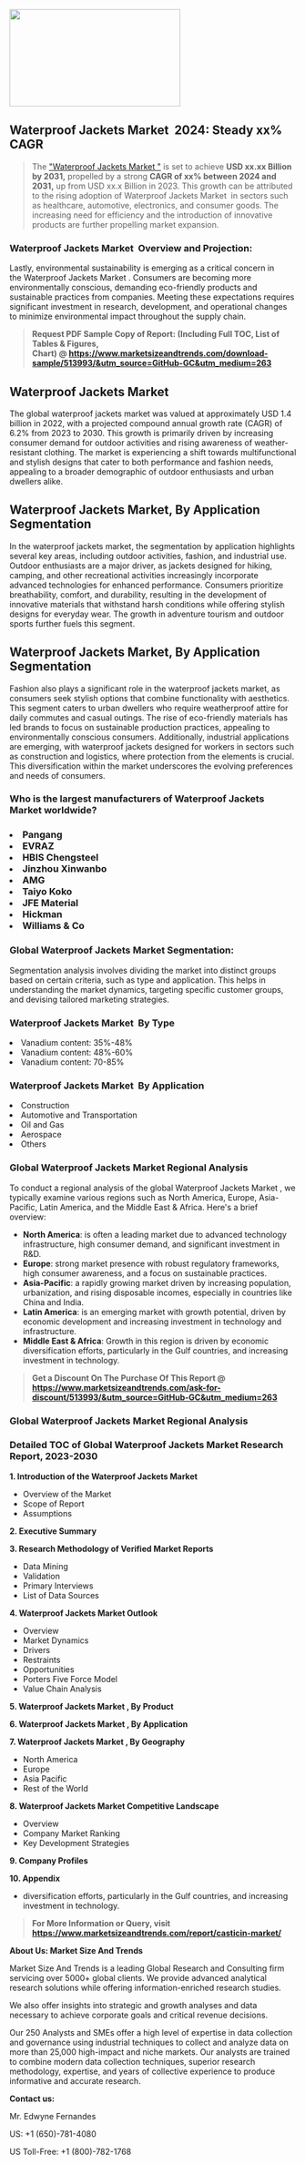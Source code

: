 <p><img class="alignnone size-medium wp-image-20088" src="https://ffe5etoiles.com/wp-content/uploads/2024/12/MST1-300x171.png" alt="" width="300" height="171" /></p><h2 id="ember46" class="ember-view reader-text-block__heading-2">Waterproof Jackets Market &nbsp;2024: Steady&nbsp;xx% CAGR</h2><blockquote id="ember47" class="ember-view reader-text-block__blockquote">The&nbsp;<a class="app-aware-link " href="https://www.marketsizeandtrends.com/download-sample/513993/&utm_source=GitHub-GC&utm_medium=263" target="_blank" data-test-app-aware-link="">"Waterproof Jackets Market "</a>&nbsp;is set to achieve&nbsp;<strong>USD&nbsp;xx.xx&nbsp;Billion by 2031,</strong>&nbsp;propelled by a strong&nbsp;<strong>CAGR of&nbsp;xx% between 2024 and 2031,</strong>&nbsp;up from USD xx.x Billion in 2023. This growth can be attributed to the rising adoption of&nbsp;Waterproof Jackets Market &nbsp;in sectors such as healthcare, automotive, electronics, and consumer goods. The increasing need for efficiency and the introduction of innovative products are further propelling market expansion.</blockquote><h3 id="ember48" class="ember-view reader-text-block__heading-3">Waterproof Jackets Market &nbsp;Overview and Projection:</h3><p id="ember49" class="ember-view reader-text-block__paragraph">Lastly, environmental sustainability is emerging as a critical concern in the&nbsp;Waterproof Jackets Market . Consumers are becoming more environmentally conscious, demanding eco-friendly products and sustainable practices from companies. Meeting these expectations requires significant investment in research, development, and operational changes to minimize environmental impact throughout the supply chain.</p><blockquote id="ember50" class="ember-view reader-text-block__blockquote"><strong>Request PDF Sample Copy of Report: (Including Full TOC, List of Tables &amp; Figures, Chart)&nbsp;@&nbsp;<strong><a href="https://www.marketsizeandtrends.com/download-sample/513993/&utm_source=GitHub-GC&utm_medium=263" target="_blank">https://www.marketsizeandtrends.com/download-sample/513993/&utm_source=GitHub-GC&utm_medium=263</a></strong></strong></blockquote><h3 class=""> <h2>Waterproof Jackets Market</h2><p>The global waterproof jackets market was valued at approximately USD 1.4 billion in 2022, with a projected compound annual growth rate (CAGR) of 6.2% from 2023 to 2030. This growth is primarily driven by increasing consumer demand for outdoor activities and rising awareness of weather-resistant clothing. The market is experiencing a shift towards multifunctional and stylish designs that cater to both performance and fashion needs, appealing to a broader demographic of outdoor enthusiasts and urban dwellers alike.</p><h2>Waterproof Jackets Market, By Application Segmentation</h2><p>In the waterproof jackets market, the segmentation by application highlights several key areas, including outdoor activities, fashion, and industrial use. Outdoor enthusiasts are a major driver, as jackets designed for hiking, camping, and other recreational activities increasingly incorporate advanced technologies for enhanced performance. Consumers prioritize breathability, comfort, and durability, resulting in the development of innovative materials that withstand harsh conditions while offering stylish designs for everyday wear. The growth in adventure tourism and outdoor sports further fuels this segment.</p><h2>Waterproof Jackets Market, By Application Segmentation</h2><p>Fashion also plays a significant role in the waterproof jackets market, as consumers seek stylish options that combine functionality with aesthetics. This segment caters to urban dwellers who require weatherproof attire for daily commutes and casual outings. The rise of eco-friendly materials has led brands to focus on sustainable production practices, appealing to environmentally conscious consumers. Additionally, industrial applications are emerging, with waterproof jackets designed for workers in sectors such as construction and logistics, where protection from the elements is crucial. This diversification within the market underscores the evolving preferences and needs of consumers.</p></h3><h3 id="" class="">Who is the largest manufacturers of&nbsp;Waterproof Jackets Market worldwide?</h3><h3 class=""></Li><Li>Pangang</Li><Li> EVRAZ</Li><Li> HBIS Chengsteel</Li><Li> Jinzhou Xinwanbo</Li><Li> AMG</Li><Li> Taiyo Koko</Li><Li> JFE Material</Li><Li> Hickman</Li><Li>Williams & Co</h3><h3 id="ember53" class="ember-view reader-text-block__heading-3">Global&nbsp;Waterproof Jackets Market Segmentation:</h3><p id="ember54" class="ember-view reader-text-block__paragraph">Segmentation analysis involves dividing the market into distinct groups based on certain criteria, such as type and application. This helps in understanding the market dynamics, targeting specific customer groups, and devising tailored marketing strategies.</p><h3 id="" class="">Waterproof Jackets Market &nbsp;By Type</h3><p></Li><Li>Vanadium content: 35%-48%</Li><Li> Vanadium content: 48%-60%</Li><Li> Vanadium content: 70-85%</p><h3 id="" class="">Waterproof Jackets Market &nbsp;By Application</h3><p class=""></Li><Li>Construction</Li><Li> Automotive and Transportation</Li><Li> Oil and Gas</Li><Li> Aerospace</Li><Li> Others</p><h3 id="ember62" class="ember-view reader-text-block__heading-3">Global Waterproof Jackets Market Regional Analysis</h3><p id="ember63" class="ember-view reader-text-block__paragraph">To conduct a regional analysis of the global Waterproof Jackets Market , we typically examine various regions such as North America, Europe, Asia-Pacific, Latin America, and the Middle East &amp; Africa. Here's a brief overview:</p><ul><li><strong>North America</strong>: is often a leading market due to advanced technology infrastructure, high consumer demand, and significant investment in R&amp;D.</li><li><strong>Europe</strong>: strong market presence with robust regulatory frameworks, high consumer awareness, and a focus on sustainable practices.</li><li><strong>Asia-Pacific</strong>: a rapidly growing market driven by increasing population, urbanization, and rising disposable incomes, especially in countries like China and India.</li><li><strong>Latin America</strong>: is an emerging market with growth potential, driven by economic development and increasing investment in technology and infrastructure.</li><li><strong>Middle East &amp; Africa</strong>: Growth in this region is driven by economic diversification efforts, particularly in the Gulf countries, and increasing investment in technology.</li></ul><blockquote id="ember61" class="ember-view reader-text-block__blockquote"><strong>Get a Discount On The Purchase Of This Report @ <strong><a href="https://html-cleaner.com/" target="">https://www.marketsizeandtrends.com/ask-for-discount/513993/&utm_source=GitHub-GC&utm_medium=263</a></strong></strong></blockquote><h3 id="ember62" class="ember-view reader-text-block__heading-3">Global Waterproof Jackets Market Regional Analysis</h3><h3 id="" class="">Detailed TOC of Global Waterproof Jackets Market Research Report, 2023-2030</h3><p id="" class=""><strong>1. Introduction of the Waterproof Jackets Market </strong></p><ul><li>Overview of the Market</li><li>Scope of Report</li><li>Assumptions</li></ul><p id="" class=""><strong>2. Executive Summary</strong></p><p id="" class=""><strong>3. Research Methodology of Verified Market Reports</strong></p><ul><li>Data Mining</li><li>Validation</li><li>Primary Interviews</li><li>List of Data Sources</li></ul><p id="" class=""><strong>4. Waterproof Jackets Market Outlook</strong></p><ul><li>Overview</li><li>Market Dynamics</li><li>Drivers</li><li>Restraints</li><li>Opportunities</li><li>Porters Five Force Model</li><li>Value Chain Analysis</li></ul><p id="" class=""><strong>5. Waterproof Jackets Market , By Product</strong></p><p id="" class=""><strong>6. Waterproof Jackets Market , By Application</strong></p><p id="" class=""><strong>7. Waterproof Jackets Market , By Geography</strong></p><ul><li>North America</li><li>Europe</li><li>Asia Pacific</li><li>Rest of the World</li></ul><p id="" class=""><strong>8. Waterproof Jackets Market Competitive Landscape</strong></p><ul><li>Overview</li><li>Company Market Ranking</li><li>Key Development Strategies</li></ul><p id="" class=""><strong>9. Company Profiles</strong></p><p id="" class=""><strong>10. Appendix</strong></p><ul><li>diversification efforts, particularly in the Gulf countries, and increasing investment in technology.</li></ul><blockquote id="ember65" class="ember-view reader-text-block__blockquote"><strong>For More Information or Query, visit <strong><strong><a href="https://html-cleaner.com/" target="">https://www.marketsizeandtrends.com/report/casticin-market/</a></strong></strong></strong></blockquote><p id="" class=""><strong>About Us: Market Size And Trends</strong></p><p id="" class="">Market Size And Trends is a leading Global Research and Consulting firm servicing over 5000+ global clients. We provide advanced analytical research solutions while offering information-enriched research studies.</p><p id="" class="">We also offer insights into strategic and growth analyses and data necessary to achieve corporate goals and critical revenue decisions.</p><p id="" class="">Our 250 Analysts and SMEs offer a high level of expertise in data collection and governance using industrial techniques to collect and analyze data on more than 25,000 high-impact and niche markets. Our analysts are trained to combine modern data collection techniques, superior research methodology, expertise, and years of collective experience to produce informative and accurate research.</p><p id="" class=""><strong>Contact us:</strong></p><p id="" class="">Mr. Edwyne Fernandes</p><p id="" class="">US: +1 (650)-781-4080</p><p id="" class="">US Toll-Free: +1 (800)-782-1768</p>
